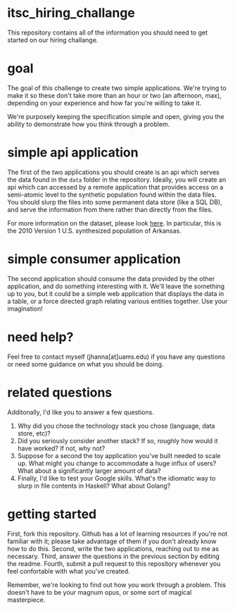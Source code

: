 itsc_hiring_challange
================

This repository contains all of the information you should need to get started on our hiring challange.

# goal

The goal of this challenge to create two simple applications.  We're trying to make it so these don't take more than an hour or two (an afternoon, max), depending on your experience and how far you're willing to take it.  

We're purposely keeping the specification simple and open, giving you the ability to demonstrate how you think through a problem.

# simple api application

The first of the two applications you should create is an api which serves the data found in the `data` folder in the repository.  Ideally, you will create an api which can accessed by a remote application that provides access on a semi-atomic level to the synthetic population found within the data files.  You should slurp the files into some permanent data store (like a SQL DB), and serve the information from there rather than directly from the files.

For more information on the dataset, please look [here](https://www.epimodels.org/midas/Rpubsyntdata1.do).  In particular, this is the 2010 Version 1 U.S. synthesized population of Arkansas.

# simple consumer application

The second application should consume the data provided by the other application, and do something interesting with it.  We'll leave the something up to you, but it could be a simple web application that displays the data in a table, or a force directed graph relating various entities together.  Use your imagination!

# need help?

Feel free to contact myself (jhanna[at]uams.edu) if you have any questions or need some guidance on what you should be doing.

# related questions

Additonally, I'd like you to answer a few questions.

1. Why did you chose the technology stack you chose (language, data store, etc)?
2. Did you seriously consider another stack?  If so, roughly how would it have worked?  If not, why not?
3. Suppose for a second the toy application you've built needed to scale up.  What might you change to accommodate a huge influx of users?  What about a significantly larger amount of data?
4. Finally, I'd like to test your Google skills.  What's the idiomatic way to slurp in file contents in Haskell?  What about Golang?

# getting started

First, fork this repository.  Github has a lot of learning resources if you're not familiar with it; please take advantage of them if you don't already know how to do this.  Second, write the two applications, reaching out to me as necessary.  Third, answer the questions in the previous section by editing the readme.  Fourth, submit a pull request to this repository whenever you feel confortable with what you've created.

Remember, we're looking to find out how you work through a problem.  This doesn't have to be your magnum opus, or some sort of magical masterpiece.  
